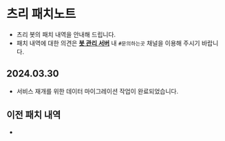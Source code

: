 # 츠리 패치노트

- 츠리 봇의 패치 내역을 안내해 드립니다.
- 패치 내역에 대한 의견은 [**봇 관리 서버**](https://bot.dowon.monster/join) 내 `#문의하는곳` 채널을 이용해 주시기 바랍니다.

## 2024.03.30
- 서비스 재개를 위한 데이터 마이그레이션 작업이 완료되었습니다.

## 이전 패치 내역
- 
